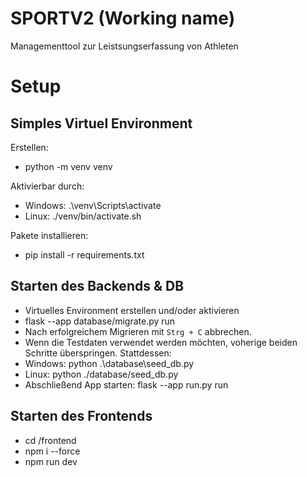 # SPORTV2 (Working name)
Managementtool zur Leistsungserfassung von Athleten

# Setup
## Simples Virtuel Environment
Erstellen:
- python -m venv venv  

Aktivierbar durch:
- Windows: .\venv\Scripts\activate
- Linux: ./venv/bin/activate.sh  

Pakete installieren:
- pip install -r requirements.txt

## Starten des Backends & DB
- Virtuelles Environment erstellen und/oder aktivieren
- flask --app database/migrate.py run
- Nach erfolgreichem Migrieren mit `Strg + C` abbrechen.
- Wenn die Testdaten verwendet werden möchten, voherige beiden Schritte überspringen. Stattdessen: 
- Windows: python .\database\seed_db.py
- Linux: python ./database/seed_db.py
- Abschließend App starten: flask --app run.py run

## Starten des Frontends
- cd /frontend
- npm i --force
- npm run dev